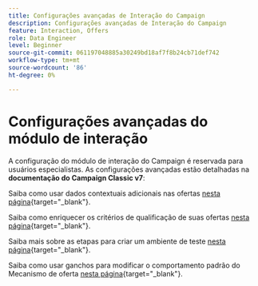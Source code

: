 ```yaml
---
title: Configurações avançadas de Interação do Campaign
description: Configurações avançadas de Interação do Campaign
feature: Interaction, Offers
role: Data Engineer
level: Beginner
source-git-commit: 061197048885a30249bd18af7f8b24cb71def742
workflow-type: tm+mt
source-wordcount: '86'
ht-degree: 0%

---
```


# Configurações avançadas do módulo de interação

A configuração do módulo de interação do Campaign é reservada para usuários especialistas. As configurações avançadas estão detalhadas na **documentação do Campaign Classic v7**:

Saiba como usar dados contextuais adicionais nas ofertas [nesta página](https://experienceleague.adobe.com/docs/campaign-classic/using/managing-offers/advanced-parameters/additional-data.html){target="_blank"}.

Saiba como enriquecer os critérios de qualificação de suas ofertas [nesta página](https://experienceleague.adobe.com/docs/campaign-classic/using/managing-offers/advanced-parameters/extension-example.html){target="_blank"}.

Saiba mais sobre as etapas para criar um ambiente de teste [nesta página](https://experienceleague.adobe.com/docs/campaign-classic/using/managing-offers/advanced-parameters/creating-a-test-environment.html){target="_blank"}.

Saiba como usar ganchos para modificar o comportamento padrão do Mecanismo de oferta [nesta página](https://experienceleague.adobe.com/docs/campaign-classic/using/managing-offers/advanced-parameters/hooks.html){target="_blank"}.

